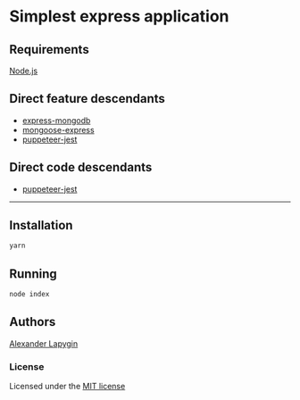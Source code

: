 # Simplest express application

## Requirements

[Node.js](https://nodejs.org/en/download/package-manager/)

## Direct feature descendants

* [express-mongodb](https://github.com/softspider/express-mongodb)
* [mongoose-express](https://github.com/softspider/mongoose-express)
* [puppeteer-jest](https://github.com/softspider/puppeteer-jest)

## Direct code descendants

* [puppeteer-jest](https://github.com/softspider/puppeteer-jest)

---

## Installation

```sh
yarn
```

## Running

```sh
node index
```

## Authors

[Alexander Lapygin](https://github.com/AlexanderLapygin)

### License

Licensed under the [MIT license](./LICENSE)
